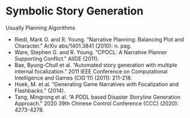 # Symbolic Story Generation
Usually Planning Algorithms
* Riedl, Mark O. and R. Young. “Narrative Planning: Balancing Plot and Character.” ArXiv abs/1401.3841 (2010): n. pag.
* Ware, Stephen G. and R. Young. “CPOCL: A Narrative Planner Supporting Conflict.” AIIDE (2011).
* Bae, Byung-Chull et al. “Automated story generation with multiple internal focalization.” 2011 IEEE Conference on Computational Intelligence and Games (CIG'11) (2011): 211-218.
* Hoek, M. et al. “Generating Game Narratives with Focalization and Flashbacks.” (2014).
* Tang, Mingrong et al. “A PDDL based Disaster Storyline Generation Approach.” 2020 39th Chinese Control Conference (CCC) (2020): 4273-4278.